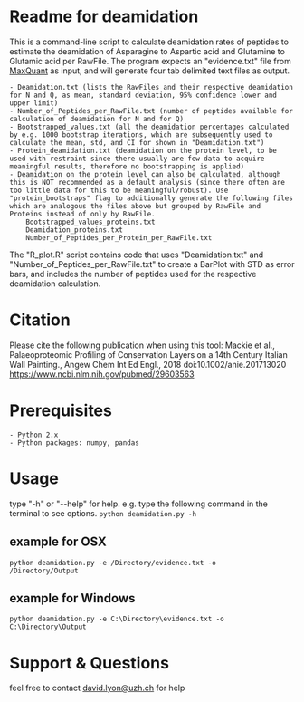 # Readme for deamidation
This is a command-line script to calculate deamidation rates of peptides to estimate the deamidation of Asparagine to Aspartic acid and Glutamine to Glutamic acid per RawFile.
The program expects an "evidence.txt" file from <a href="http://www.biochem.mpg.de/5111795/maxquant">MaxQuant</a> as input, and will generate four tab delimited text files as output.

    - Deamidation.txt (lists the RawFiles and their respective deamidation for N and Q, as mean, standard deviation, 95% confidence lower and upper limit)
    - Number_of_Peptides_per_RawFile.txt (number of peptides available for calculation of deamidation for N and for Q)
    - Bootstrapped_values.txt (all the deamidation percentages calculated by e.g. 1000 bootstrap iterations, which are subsequently used to calculate the mean, std, and CI for shown in "Deamidation.txt")
    - Protein_deamidation.txt (deamidation on the protein level, to be used with restraint since there usually are few data to acquire meaningful results, therefore no bootstrapping is applied)
    - Deamidation on the protein level can also be calculated, although this is NOT recommended as a default analysis (since there often are too little data for this to be meaningful/robust). Use "protein_bootstraps" flag to additionally generate the following files which are analogous the files above but grouped by RawFile and Proteins instead of only by RawFile.
        Bootstrapped_values_proteins.txt
        Deamidation_proteins.txt
        Number_of_Peptides_per_Protein_per_RawFile.txt

The "R_plot.R" script contains code that uses "Deamidation.txt" and "Number_of_Peptides_per_RawFile.txt" to create a BarPlot with STD as error bars, and includes the number of peptides used for the respective deamidation calculation.  

# Citation
Please cite the following publication when using this tool:
Mackie et al., Palaeoproteomic Profiling of Conservation Layers on a 14th Century Italian Wall Painting., Angew Chem Int Ed Engl., 2018
doi:10.1002/anie.201713020
https://www.ncbi.nlm.nih.gov/pubmed/29603563

# Prerequisites
    - Python 2.x
    - Python packages: numpy, pandas

# Usage
type "-h" or "--help" for help.
e.g. type the following command in the terminal to see options.
<code>python deamidation.py -h</code>

## example for OSX
<code>python deamidation.py -e /Directory/evidence.txt -o /Directory/Output</code>

## example for Windows
<code>python deamidation.py -e C:\Directory\evidence.txt -o C:\Directory\Output</code>

# Support & Questions
feel free to contact <david.lyon@uzh.ch> for help
